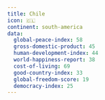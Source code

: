 ```yaml
---
title: Chile
icon: 🇨🇱
continent: south-america
data:
  global-peace-index: 58
  gross-domestic-product: 45
  human-development-index: 44
  world-happiness-report: 38
  cost-of-living: 69
  good-country-index: 33
  global-freedom-score: 19
  democracy-index: 25
---
```

